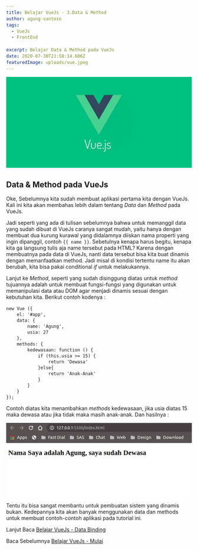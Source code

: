 ```yaml
---
title: Belajar VueJs - 3.Data & Method
author: agung-santoso
tags:
  - VueJs
  - FrontEnd
  
excerpt: Belajar Data & Method pada VueJs
date: 2020-07-30T21:58:14.606Z
featuredImage: uploads/vue.jpeg
---
```


![VueJs](./images/vue.jpeg)

## Data & Method pada VueJs

Oke, Sebelumnya kita sudah membuat aplikasi pertama kita dengan VueJs. Kali ini kita akan membahas lebih dalam tentang *Data* dan *Method* pada VueJs. </br>

Jadi seperti yang ada di tulisan sebelumnya bahwa untuk memanggil data yang sudah dibuat di VueJs caranya sangat mudah, yaitu hanya dengan membuat dua kurung kurawal yang didalamnya diiskan nama properti yang ingin dipanggil, contoh ```{{ name }}```. Sebetulnya kenapa harus begitu, kenapa kita ga langsung tulis aja name tersebut pada HTML? Karena dengan membuatnya pada data di VueJs, nanti data tersebut bisa kita buat dinamis dengan memanfaatkan method. Jadi misal di kondisi tertentu name itu akan berubah, kita bisa pakai conditional *if* untuk melakukannya.

Lanjut ke *Method*, seperti yang sudah disinggung diatas untuk *method* tujuannya adalah untuk membuat fungsi-fungsi yang digunakan untuk memanipulasi data atau DOM agar menjadi dinamis sesuai dengan kebutuhan kita. Berikut contoh kodenya : </br>

```
new Vue ({
    el: '#app',
    data: {
        name: 'Agung',
        usia: 27
    },
    methods: {
        kedewasaan: function () {
            if (this.usia >= 15) {
                return 'Dewasa'
            }else{
                return 'Anak-Anak'
            }
        }
    }
});

```

Contoh diatas kita menambahkan *methods* kedewasaan, jika usia diatas 15 maka dewasa atau jika tidak maka masih anak-anak. Dan hasilnya :

![VueJs](./images/vue-2.png)

Tentu itu bisa sangat membantu untuk pembuatan sistem yang dinamis bukan. Kedepannya kita akan banyak menggunakan data dan methods untuk membuat contoh-contoh aplikasi pada tutorial ini.


Lanjut Baca [Belajar VueJs - Data Binding](/belajar-vue-js-4-data-binding)

Baca Sebelumnya [Belajar VueJs - Mulai](/belajar-vue-js-2-mulai)